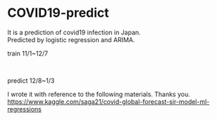 # COVID19-predict
It is a prediction of covid19 infection in Japan.<br>
Predicted by logistic regression and ARIMA.<br>

<p>train 11/1~12/7</p><br>
<p>predict 12/8~1/3</p>

I wrote it with reference to the following materials. Thanks you.<br>
https://www.kaggle.com/saga21/covid-global-forecast-sir-model-ml-regressions
